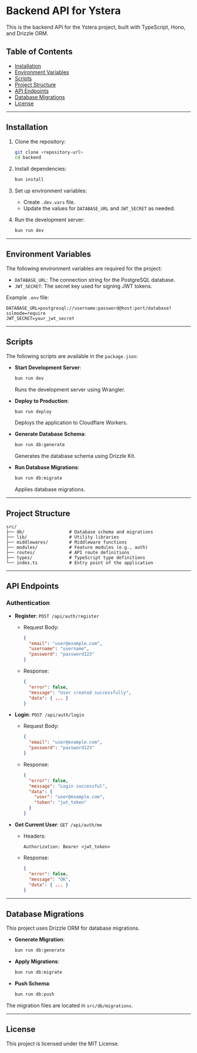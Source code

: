 # Backend API for Ystera

This is the backend API for the Ystera project, built with TypeScript, Hono, and Drizzle ORM.

## Table of Contents

- [Installation](#installation)
- [Environment Variables](#environment-variables)
- [Scripts](#scripts)
- [Project Structure](#project-structure)
- [API Endpoints](#api-endpoints)
- [Database Migrations](#database-migrations)
- [License](#license)

---

## Installation

1. Clone the repository:

   ```bash
   git clone <repository-url>
   cd backend
   ```

2. Install dependencies:

   ```bash
   bun install
   ```

3. Set up environment variables:

   - Create `.dev.vars` file.
   - Update the values for `DATABASE_URL` and `JWT_SECRET` as needed.

4. Run the development server:
   ```bash
   bun run dev
   ```

---

## Environment Variables

The following environment variables are required for the project:

- `DATABASE_URL`: The connection string for the PostgreSQL database.
- `JWT_SECRET`: The secret key used for signing JWT tokens.

Example `.env` file:

```env
DATABASE_URL=postgresql://username:password@host:port/database?sslmode=require
JWT_SECRET=your_jwt_secret
```

---

## Scripts

The following scripts are available in the `package.json`:

- **Start Development Server**:

  ```bash
  bun run dev
  ```

  Runs the development server using Wrangler.

- **Deploy to Production**:

  ```bash
  bun run deploy
  ```

  Deploys the application to Cloudflare Workers.

- **Generate Database Schema**:

  ```bash
  bun run db:generate
  ```

  Generates the database schema using Drizzle Kit.

- **Run Database Migrations**:

  ```bash
  bun run db:migrate
  ```

  Applies database migrations.

---

## Project Structure

```
src/
├── db/                 # Database schema and migrations
├── lib/                # Utility libraries
├── middlewares/        # Middleware functions
├── modules/            # Feature modules (e.g., auth)
├── routes/             # API route definitions
├── types/              # TypeScript type definitions
└── index.ts            # Entry point of the application
```

---

## API Endpoints

### Authentication

- **Register**: `POST /api/auth/register`

  - Request Body:
    ```json
    {
      "email": "user@example.com",
      "username": "username",
      "password": "password123"
    }
    ```
  - Response:
    ```json
    {
      "error": false,
      "message": "User created successfully",
      "data": { ... }
    }
    ```

- **Login**: `POST /api/auth/login`

  - Request Body:
    ```json
    {
      "email": "user@example.com",
      "password": "password123"
    }
    ```
  - Response:
    ```json
    {
      "error": false,
      "message": "Login successful",
      "data": {
        "user": "user@example.com",
        "token": "jwt_token"
      }
    }
    ```

- **Get Current User**: `GET /api/auth/me`
  - Headers:
    ```
    Authorization: Bearer <jwt_token>
    ```
  - Response:
    ```json
    {
      "error": false,
      "message": "OK",
      "data": { ... }
    }
    ```

---

## Database Migrations

This project uses Drizzle ORM for database migrations.

- **Generate Migration**:

  ```bash
  bun run db:generate
  ```

- **Apply Migrations**:

  ```bash
  bun run db:migrate
  ```

- **Push Schema**:
  ```bash
  bun run db:push
  ```

The migration files are located in `src/db/migrations`.

---

## License

This project is licensed under the MIT License.
